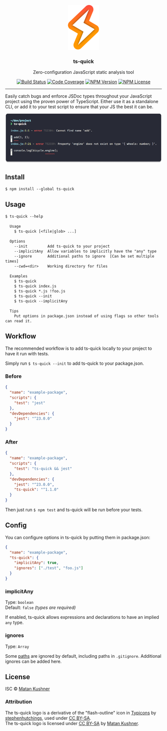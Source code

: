 <p align="center">
  <img alt="lightning bolt" src="./media/logo.png" width=100px>
  <h3 align="center">ts-quick️</h3>
  <p align="center">Zero-configuration JavaScript static analysis tool</p>
  <p align="center">
    <a href="https://travis-ci.org/matchai/ts-quick"><img src="https://badgen.net/travis/matchai/ts-quick" alt="Build Status"></a>
    <a href="https://codecov.io/gh/matchai/ts-quick"><img src="https://badgen.net/codecov/c/github/matchai/ts-quick" alt="Code Coverage"></a>
    <a href="https://www.npmjs.com/package/ts-quick"><img src="https://badgen.net/npm/v/ts-quick" alt="NPM Version"></a>
    <a href="https://www.npmjs.com/package/ts-quick"><img src="https://badgen.net/npm/license/ts-quick" alt="NPM License"></a>
  </p>
</p>

---

Easily catch bugs and enforce JSDoc types throughout your JavaScript project using the proven power of TypeScript.
Either use it as a standalone CLI, or add it to your test script to ensure that your JS the best it can be.

![ts-quick reporting two errors](./media/demo.png)

## Install

```
$ npm install --global ts-quick
```

## Usage

```
$ ts-quick --help

  Usage
    $ ts-quick [<file|glob> ...]

  Options
    --init         Add ts-quick to your project
    --implicitAny  Allow variables to implicitly have the "any" type
    --ignore       Additional paths to ignore  [Can be set multiple times]
    --cwd=<dir>    Working directory for files

  Examples
    $ ts-quick
    $ ts-quick index.js
    $ ts-quick *.js !foo.js
    $ ts-quick --init
    $ ts-quick --implicitAny

  Tips
    Put options in package.json instead of using flags so other tools can read it.
```

## Workflow

The recommended workflow is to add ts-quick locally to your project to have it run with tests.

Simply run `$ ts-quick --init` to add ts-quick to your package.json.

### Before

```json
{
  "name": "example-package",
  "scripts": {
    "test": "jest"
  },
  "devDependencies": {
    "jest": "^23.0.0"
  }
}
```

### After

```json
{
  "name": "example-package",
  "scripts": {
    "test": "ts-quick && jest"
  },
  "devDependencies": {
    "jest": "^23.0.0",
    "ts-quick": "^1.1.0"
  }
}
```

Then just run `$ npm test` and ts-quick will be run before your tests.

## Config

You can configure options in ts-quick by putting them in package.json:

```json
{
  "name": "example-package",
  "ts-quick": {
    "implicitAny": true,
    "ignores": ["./test", "foo.js"]
  }
}
```

### implicitAny

Type: `boolean`<br>
Default: `false` _(types are required)_

If enabled, ts-quick allows expressions and declarations to have an implied `any` type.

### ignores

Type: `Array`

Some [paths](lib/options-manager.js) are ignored by default, including paths in `.gitignore`. Additional ignores can be added here.

## License

ISC © [Matan Kushner](https://matchai.me/)

### Attribution

The ts-quick logo is a derivative of the "flash-outline" icon in [Typicons](https://github.com/stephenhutchings/typicons.font) by [stephenhutchings](https://github.com/stephenhutchings), used under [CC BY-SA](https://creativecommons.org/licenses/by-sa/3.0/).<br>The ts-quick logo is licensed under [CC BY-SA](https://creativecommons.org/licenses/by-sa/3.0/) by [Matan Kushner](https://matchai.me/).

